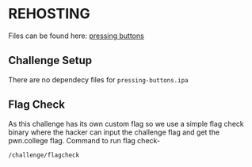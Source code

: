 # REHOSTING

Files can be found here: [pressing buttons](https://github.com/DownUnderCTF/Challenges_2024_Public/blob/main/rev/pressing-buttons/README.md)

## Challenge Setup
There are no dependecy files for `pressing-buttons.ipa`

## Flag Check

As this challenge has its own custom flag so we use a simple flag check binary where the hacker can input the challenge flag and get the pwn.college flag. Command to run flag check-
```
/challenge/flagcheck
```
